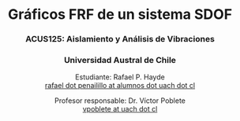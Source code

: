 <h1 style="text-align:center">Gráficos FRF de un sistema SDOF</h1>
<h3 style="text-align:center">ACUS125: Aislamiento y Análisis de Vibraciones</h3>
<h3 style="text-align:center">Universidad Austral de Chile</h3>

<p style="text-align:center">Estudiante: Rafael P. Hayde <br>
<a href="mailto:rafael.penailillo@alumnos.uach.cl">rafael dot penailillo at alumnos dot uach dot cl</a><br>
<p style="text-align:center">Profesor responsable: Dr. Víctor Poblete <br>
<a href="mailto:vpoblete@uach.cl">vpoblete at uach dot cl</a><br>
